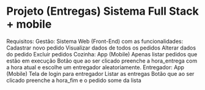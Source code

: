 # Projeto (Entregas) Sistema Full Stack + mobile
Requisitos:
Gestão: Sistema Web (Front-End) com as funcionalidades:
Cadastrar novo pedido
Visualizar dados de todos os pedidos
Alterar dados do pedido
Excluir pedidos
Cozinha: App (Mobile)
Apenas listar pedidos que estão em execução
Botão que ao ser clicado preenche a hora_entrega com a hora atual e escolhe um entregador aleatoriamente.
Entregador: App (Mobile)
Tela de login para entregador
Listar as entregas
Botão que ao ser clicado preenche a hora_fim e o pedido some da lista
